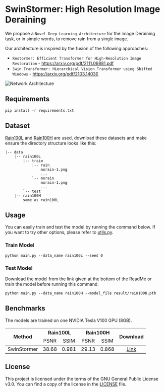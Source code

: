 # SwinStormer: High Resolution Image Deraining
We propose a `Novel Deep Learning Architecture` for the Image Deraining task, or in simple words, to remove rain from a single image.

Our architecture is inspired by the fusion of the following approaches:
- `Restormer: Efficient Transformer for High-Resolution Image Restoration`  - https://arxiv.org/pdf/2111.09881.pdf
- `Swin Transformer: Hierarchical Vision Transformer using Shifted Windows`  - https://arxiv.org/pdf/2103.14030

![Network Architecture](model-architecture.png)

## Requirements

```
pip install -r requirements.txt
```

## Dataset

[Rain100L](https://mega.nz/file/MpgnwYDS#jqyDEyL1U9srLBbEFCPnAOZb2HZTsSrwSvRGQ6m6Dzc) and [Rain100H](https://www.dropbox.com/s/kzbzer5wem37byg/rain100H.zip?dl=0) are used, download these datasets and make 
ensure the directory structure looks like this:
```                           
|-- data     
    |-- rain100L
        |-- train
            |-- rain
                norain-1.png
                ...
            `-- norain
                norain-1.png
                ...
        `-- test                                                        
    |-- rain100H
        same as rain100L
```

## Usage

You can easily train and test the model by running the command below. If you want to try other options, please refer to
[utils.py](utils.py).

### Train Model

```
python main.py --data_name rain100L --seed 0
```

### Test Model
Download the model from the link given at the bottom of the ReadMe or train the model before running this command:
```
python main.py --data_name rain100H --model_file result/rain100H.pth
```

## Benchmarks
The models are trained on one NVIDIA Tesla V100 GPU (8GB).

<table>
<thead>
  <tr>
    <th rowspan="3">Method</th>
    <th colspan="2">Rain100L</th>
    <th colspan="2">Rain100H</th>
    <th rowspan="3">Download</th>
  </tr>
  <tr>
    <td align="center">PSNR</td>
    <td align="center">SSIM</td>
    <td align="center">PSNR</td>
    <td align="center">SSIM</td>
  </tr>
</thead>
<tbody>
  <tr>
    <td align="center">SwinStormer</td>
    <td align="center">38.68</td>
    <td align="center">0.981</td>
    <td align="center">29.13</td>
    <td align="center">0.868</td>
    <td align="center"><a href="https://mega.nz/folder/Ph0DyJJL#XTYf0aa0_sQ61-Y4LiiFmQ">Link</a></td>
  </tr>
</tbody>
</table>

## License
This project is licensed under the terms of the GNU General Public License v3.0. You can find a copy of the license in the [LICENSE](LICENSE) file.
